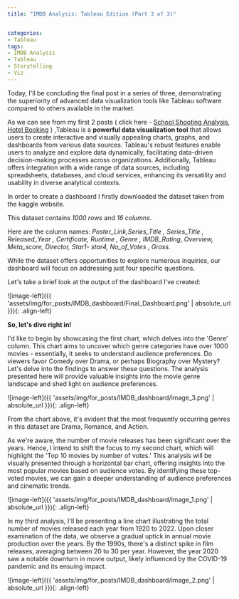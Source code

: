 ```yaml
---
title: "IMDB Analysis: Tableau Edition (Part 3 of 3)"


categories:
- Tableau 
tags:
- IMDB Analysis
- Tableau
- Storytelling
- Viz
---
```



Today, I'll be concluding the final post in a series of three, demonstrating the superiority of advanced data visualization tools like Tableau software compared to others available in the market.


As we can see from my first 2 posts ( click here  - [School Shooting Analysis](https://analyticsforpleasure.github.io/posts/post_Analyzing_school_shooting/), [Hotel Booking](https://analyticsforpleasure.github.io/posts/Hotel_booking/) ) ,Tableau is a **powerful data visualization tool** that allows users to create interactive and visually appealing charts, graphs, and dashboards from various data sources. Tableau's robust features enable users to analyze and explore data dynamically, facilitating data-driven decision-making processes across organizations. Additionally, Tableau offers integration with a wide range of data sources, including spreadsheets, databases, and cloud services, enhancing its versatility and usability in diverse analytical contexts.


In order to  create a dashboard I firstly downloaded the dataset taken from the kaggle website.


This dataset contains *1000 rows* and *16 columns*.


Here are the column names:
*Poster_Link,Series_Title , Series_Title , Released_Year , Certificate, Runtime , Genre , IMDB_Rating, Overview, Meta_score, Director, Star1- star4, No_of_Votes , Gross.*


While the dataset offers opportunities to explore numerous inquiries, our dashboard will focus on addressing just four specific questions.




Let's take a brief look at the output of the dashboard I've created:




![image-left]({{ 'assets/img/for_posts/IMDB_dashboard/Final_Dashboard.png' | absolute_url }}){: .align-left}


**So, let's dive right in!**


I'd like to begin by showcasing the first chart, which delves into the 'Genre' column. This chart aims to uncover which genre categories have over 1000 movies - essentially, it seeks to understand audience preferences. Do viewers favor Comedy over Drama, or perhaps Biography over Mystery? Let's delve into the findings to answer these questions. The analysis presented here will provide valuable insights into the movie genre landscape and shed light on audience preferences.


![image-left]({{ 'assets/img/for_posts/IMDB_dashboard/image_3.png' | absolute_url }}){: .align-left}


From the chart above, it's evident that the most frequently occurring genres in this dataset are Drama, Romance, and Action.






As we're aware, the number of movie releases has been significant over the years. Hence, I intend to shift the focus to my second chart, which will highlight the 'Top 10 movies by number of votes.' This analysis will be visually presented through a horizontal bar chart, offering insights into the most popular movies based on audience votes. By identifying these top-voted movies, we can gain a deeper understanding of audience preferences and cinematic trends.


![image-left]({{ 'assets/img/for_posts/IMDB_dashboard/image_1.png' | absolute_url }}){: .align-left}




In my third analysis, I'll be presenting a line chart illustrating the total number of movies released each year from 1920 to 2022. Upon closer examination of the data, we observe a gradual uptick in annual movie production over the years. By the 1990s, there's a distinct spike in film releases, averaging between 20 to 30 per year. However, the year 2020 saw a notable downturn in movie output, likely influenced by the COVID-19 pandemic and its ensuing impact.


![image-left]({{ 'assets/img/for_posts/IMDB_dashboard/image_2.png' | absolute_url }}){: .align-left}








